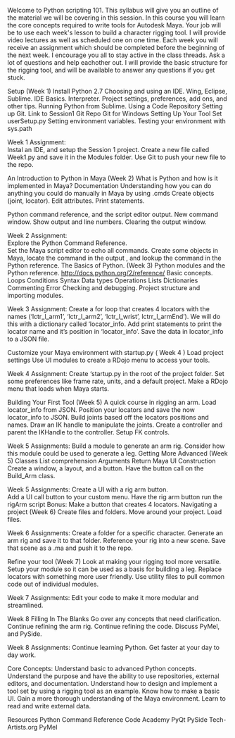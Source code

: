 Welcome to Python scripting 101.  This syllabus will give you an outline of the material we will be covering in this session.  In this course you will learn the core concepts required to write tools for Autodesk Maya.  Your job will be to use each week's lesson to build a character rigging tool.   I will provide video lectures as well as scheduled one on one time.  Each week you will receive an assignment which should be completed before the beginning of the next week.  I encourage you all to stay active in the class threads.  Ask a lot of questions and help eachother out.  I will provide the basic structure for the rigging tool, and will be available to answer any questions if you get stuck.

Setup (Week 1)
Install Python 2.7
Choosing and using an IDE.
Wing, Eclipse, Sublime.
IDE Basics.
Interpreter.
Project settings, preferences, add ons, and other tips.
Running Python from Sublime.
Using a Code Repository
Setting up Git.
Link to Session1 Git Repo
Git for Windows
Setting Up Your Tool Set
userSetup.py
Setting environment variables.
Testing your environment with sys.path

Week 1 Assignment:  
Instal an IDE, and setup the Session 1 project.
Create a new file called Week1.py and save it in the Modules folder.
Use Git to push your new file to the repo.

An Introduction to Python in Maya (Week 2)
What is Python and how is it implemented in Maya?   Documentation
Understanding how you can do anything you could do manually in Maya by using .cmds
Create objects (joint, locator).
Edit attributes.
Print statements.

Python command reference, and the script editor output.
New command window.
Show output and line numbers.
Clearing the output window.

Week 2 Assignment:  
Explore the Python Command Reference.  
Set the Maya script editor to echo all commands.  Create some objects in Maya, locate the command in the output , and lookup the command in the Python reference.
The Basics of Python. (Week 3)
Python modules and the Python reference.   http://docs.python.org/2/reference/
Basic concepts.
Loops
Conditions
Syntax
Data types
Operations
Lists
Dictionaries
Commenting
Error Checking and debugging.
Project structure and importing modules.

Week 3 Assignment:
Create a for loop that creates 4 locators with the names (‘lctr_l_arm1’, ‘lctr_l_arm2’, ‘lctr_l_wrist’, lctrr_l_armEnd’).  We will do this with a dictionary called ‘locator_info.
Add print statements to print the locator name and it’s position in ‘locator_info’.
Save the data in locator_info to a JSON file.

Customize your Maya environment with startup.py ( Week 4 )
Load project settings 
Use UI modules to create a RDojo menu to access your tools.

Week 4 Assignment:
Create ‘startup.py in the root of the project folder.
Set some preferences like frame rate, units, and a default project.
Make a RDojo menu that loads when Maya starts.

Building Your First Tool (Week 5)
A quick course in rigging an arm.
Load locator_info from JSON.
Position your locators and save the now locator_info to JSON.
Build joints based off the locators positions and names.
Draw an IK handle to manipulate the joints.
Create a controller and parent the IKHandle to the controller.
Setup FK controls.

Week 5 Assignments:
Build a module to generate an arm rig.
Consider how this module could be used to generate a leg.
Getting More Advanced (Week 5)
Classes
List comprehension 
Arguments
Return
Maya UI Construction
Create a window, a layout, and a button.
Have the button call on the Build_Arm class.

Week 5 Assignments:
Create a UI with a rig arm button.  
Add a UI call button to your custom menu.
Have the rig arm button run the rigArm script
Bonus:  Make a button that creates 4 locators.
Navigating a project (Week 6)
Create files and folders.
Move around your project.
Load files.

Week 6 Assignments:
Create a folder for a specific character.
Generate an arm rig and save it to that folder.
Reference your rig into a new scene.
Save that scene as a .ma and push it to the repo.


Refine your tool (Week 7)
Look at making your rigging tool more versatile.
Setup your module so it can be used as a basis for building a leg.
Replace locators with something more user friendly.
Use utility files to pull common code out of individual modules.

Week 7 Assignments:
Edit your code to make it more modular and streamlined.

Week 8 Filling In The Blanks
Go over any concepts that need clarification.
Continue refining the arm rig.
Continue refining the code.
Discuss PyMel, and PySide.

Week 8 Assignments:
Continue learning Python.
Get faster at your day to day work.




Core Concepts:
Understand basic to advanced Python concepts.
Understand the purpose and have the ability to use repositories, external editors, and documentation.
Understand how to design and implement a tool set by using a rigging tool as an example.
Know how to make a basic UI.
Gain a more thorough understanding of the Maya environment.
Learn to read and write external data.





Resources
Python Command Reference
Code Academy
PyQt
PySide
Tech-Artists.org
PyMel

